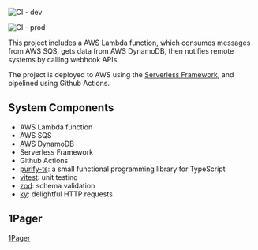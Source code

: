 ![CI - dev](https://github.com/nkcoder/whitehaven/actions/workflows/deploy_dev.yml/badge.svg?branch=main)

![CI - prod](https://github.com/nkcoder/whitehaven/actions/workflows/deploy_prod.yml/badge.svg?branch=main)

This project includes a AWS Lambda function, which consumes messages from AWS SQS, gets data from AWS DynamoDB, then notifies remote systems by calling webhook APIs.

The project is deployed to AWS using the [Serverless Framework](https://www.serverless.com/), and pipelined using Github Actions.

## System Components

- AWS Lambda function
- AWS SQS
- AWS DynamoDB
- Serverless Framework
- Github Actions
- [purify-ts](https://gigobyte.github.io/purify/): a small functional programming library for TypeScript
- [vitest](https://vitest.dev/): unit testing
- [zod](https://zod.dev/): schema validation
- [ky](https://github.com/sindresorhus/ky): delightful HTTP requests

## 1Pager

[1Pager](./docs/1pager.md)
